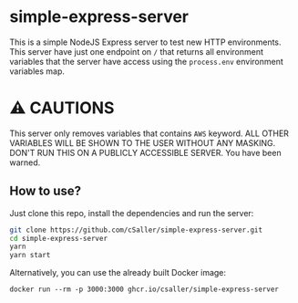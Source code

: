 # simple-express-server
This is a simple NodeJS Express server to test new HTTP environments. This server have just one endpoint on `/` that returns all environment variables that the server have access using the `process.env` environment variables map.

# ⚠️ CAUTIONS
This server only removes variables that contains `AWS` keyword. ALL OTHER VARIABLES WILL BE SHOWN TO THE USER WITHOUT ANY MASKING. DON'T RUN THIS ON A PUBLICLY ACCESSIBLE SERVER. You have been warned.

## How to use?
Just clone this repo, install the dependencies and run the server:
```bash
git clone https://github.com/cSaller/simple-express-server.git
cd simple-express-server
yarn
yarn start
```
Alternatively, you can use the already built Docker image:
```docker
docker run --rm -p 3000:3000 ghcr.io/csaller/simple-express-server
```
